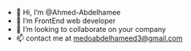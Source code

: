 - 👋 Hi, I’m @Ahmed-Abdelhamee
- 👀 I’m FrontEnd web developer
- 💞️ I’m looking to collaborate on your company
- 📫 contact me at medoabdelhameed3@gmail.com

<!---
Ahmed-Abdelhamee/Ahmed-Abdelhamee is a ✨ special ✨ repository because its `README.md` (this file) appears on your GitHub profile.
You can click the Preview link to take a look at your changes.
--->
